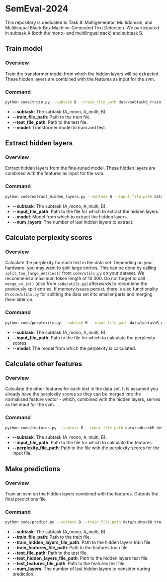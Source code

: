 # SemEval-2024
This repository is dedicated to Task 8: Multigenerator, Multidomain, and Multilingual Black-Box Machine-Generated Text Detection.
We participated in subtask A (both the mono- and multilingual track) and subtask B. 

## Train model

### Overview
Train the transformer model from which the hidden layers will be extracted.
These hidden layers are combined with the features as input for the svm.

### Command

```sh
python code/train.py --subtask B --train_file_path data/subtaskB_train.jsonl --test_file_path data/subtaskB_dev.jsonl --model xlm-roberta-base
```

- **--subtask**: The subtask (A_mono, A_multi, B).
- **--train_file_path**: Path to the train file.
- **--test_file_path**: Path to the test file.
- **--model**: Transformer model to train and test.

## Extract hidden layers

### Overview
Extract hidden layers from the fine-tuned model.
These hidden layers are combined with the features as input for the svm.

### Command

```sh
python code/extract_hidden_layers.py --subtask B --input_file_path data/subtaskB_dev.jsonl --model xlm-roberta-base/subtaskB/0/best/ --num_layers 4
```

- **--subtask**: The subtask (A_mono, A_multi, B).
- **--input_file_path**: Path to the file for which to extract the hidden layers.
- **--model**: Model from which to extract the hidden layers.
- **--num_layers**: The number of last hidden layers to extract.

## Calculate perplexity scores

### Overview
Calculate the perplexity for each text in the data set.
Depending on your hardware, you may want to split large entries. This can be done by calling
```split_too_large_entries()``` from ```code/utils.py``` on your dataset. We recommend a maximum token length of 10 000. Do not forget
to call ```merge_on_id()``` (also from ```code/utils.py```) afterwards to recombine the previously split entries. If memory issues persist, there is also functionality in ```code/utils.py``` for splitting the data set into smaller parts and merging them later on.

### Command

```sh
python code/perplexity.py --subtask B --input_file_path data/subtaskB_dev.jsonl --model openai-community/gpt2-xl  
```

- **--subtask**: The subtask (A_mono, A_multi, B).
- **--input_file_path**: Path to the file for which to calculate the perplexity scores.
- **--model**: The model from which the perplexity is calculated.

## Calculate other features

### Overview
Calculate the other features for each text in the data set. It is assumed you already have the perplexity scores so they can be merged into the normalized feature vector - which, combined with the hidden layers, serves as the input for the svm. 

### Command

```sh
python code/features.py --subtask B --input_file_path data/subtaskB_dev.jsonl --perplexity_file_path perplexities_data-subtaskB_dev.jsonl
```

- **--subtask**: The subtask (A_mono, A_multi, B).
- **--input_file_path**: Path to the file for which to calculate the features.
- **--perplexity_file_path**: Path to the file with the perplexity scores for the input file.

## Make predictions

### Overview
Train an svm on the hidden layers combined with the features.
Outputs the final predictions file.

### Command

```sh
python code/predict.py --subtask B --train_file_path data/subtaskB_train.jsonl --train_hidden_layers_file_path hidden_layers_data-subtaskB_train.jsonl --train_features_file_path features_data-subtaskB_train.jsonl --test_file_path data/subtaskB_dev.jsonl --test_hidden_layers_file_path hidden_layers_data-subtaskB_dev.jsonl --test_features_file_path features_data-subtaskB_dev.jsonl --num_layers 2 
```

- **--subtask**: The subtask (A_mono, A_multi, B).
- **--train_file_path**: Path to the train file.
- **--train_hidden_layers_file_path**: Path to the hidden layers train file.
- **--train_features_file_path**: Path to the features train file.
- **--test_file_path**: Path to the test file.
- **--test_hidden_layers_file_path**: Path to the hidden layers test file.
- **--test_features_file_path**: Path to the features test file.
- **--num_layers**: The number of last hidden layers to consider during prediction.
